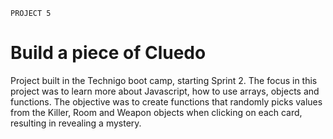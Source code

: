 `PROJECT 5`
# Build a piece of Cluedo
Project built in the Technigo boot camp, starting Sprint 2.
The focus in this project was to learn more about Javascript, how to use arrays, objects and functions. The objective was to create functions that randomly picks values from the Killer, Room and Weapon objects when clicking on each card, resulting in revealing a mystery.

